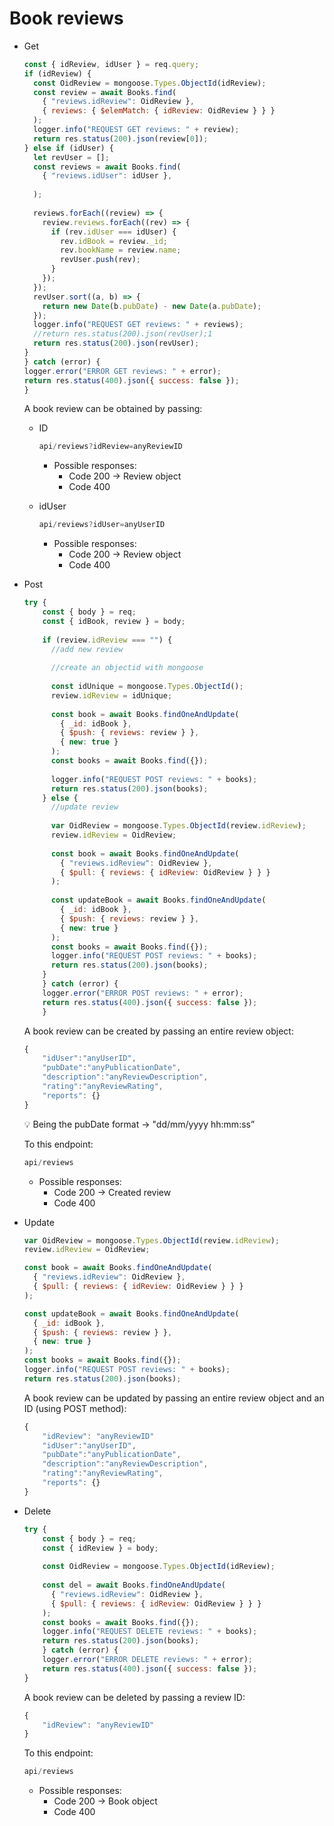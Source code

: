 # Book reviews

- Get
    
    ```jsx
    const { idReview, idUser } = req.query;
    if (idReview) {
      const OidReview = mongoose.Types.ObjectId(idReview);
      const review = await Books.find(
        { "reviews.idReview": OidReview },
        { reviews: { $elemMatch: { idReview: OidReview } } }
      );
      logger.info("REQUEST GET reviews: " + review);
      return res.status(200).json(review[0]);
    } else if (idUser) {
      let revUser = [];
      const reviews = await Books.find(
        { "reviews.idUser": idUser },
        
      );
      
      reviews.forEach((review) => {
        review.reviews.forEach((rev) => {
          if (rev.idUser === idUser) {
            rev.idBook = review._id;
            rev.bookName = review.name;
            revUser.push(rev);
          }
        });
      });
      revUser.sort((a, b) => {
        return new Date(b.pubDate) - new Date(a.pubDate);
      });
      logger.info("REQUEST GET reviews: " + reviews);
      //return res.status(200).json(revUser);1
      return res.status(200).json(revUser);
    }
    } catch (error) {
    logger.error("ERROR GET reviews: " + error);
    return res.status(400).json({ success: false });
    }
    ```
    
    A book review can be obtained by passing:
    
    - ID
        
        ```jsx
        api/reviews?idReview=anyReviewID
        ```
        
        - Possible responses:
            - Code 200 → Review object
            - Code 400
    - idUser
        
        ```jsx
        api/reviews?idUser=anyUserID
        ```
        
        - Possible responses:
            - Code 200 → Review object
            - Code 400
- Post
    
    ```jsx
    try {
    	const { body } = req;
    	const { idBook, review } = body;
    	
    	if (review.idReview === "") {
    	  //add new review
    	
    	  //create an objectid with mongoose
    	
    	  const idUnique = mongoose.Types.ObjectId();
    	  review.idReview = idUnique;
    	
    	  const book = await Books.findOneAndUpdate(
    	    { _id: idBook },
    	    { $push: { reviews: review } },
    	    { new: true }
    	  );
    	  const books = await Books.find({});
    	
    	  logger.info("REQUEST POST reviews: " + books);
    	  return res.status(200).json(books);
    	} else {
    	  //update review
    	
    	  var OidReview = mongoose.Types.ObjectId(review.idReview);
    	  review.idReview = OidReview;
    	
    	  const book = await Books.findOneAndUpdate(
    	    { "reviews.idReview": OidReview },
    	    { $pull: { reviews: { idReview: OidReview } } }
    	  );
    	
    	  const updateBook = await Books.findOneAndUpdate(
    	    { _id: idBook },
    	    { $push: { reviews: review } },
    	    { new: true }
    	  );
    	  const books = await Books.find({});
    	  logger.info("REQUEST POST reviews: " + books);
    	  return res.status(200).json(books);
    	}
    	} catch (error) {
    	logger.error("ERROR POST reviews: " + error);
    	return res.status(400).json({ success: false });
    	}
    ```
    
    A book review can be created by passing an entire review object:
    
    ```jsx
    {
    	"idUser":"anyUserID",
    	"pubDate":"anyPublicationDate",
    	"description":"anyReviewDescription",
    	"rating":"anyReviewRating",
    	"reports": {}
    }
    ```
    
    <aside>
    💡 Being the pubDate format → "dd/mm/yyyy hh:mm:ss”
    
    </aside>
    
    To this endpoint:
    
    ```jsx
    api/reviews
    ```
    
    - Possible responses:
        - Code 200 → Created review
        - Code 400
- Update
    
    ```jsx
    var OidReview = mongoose.Types.ObjectId(review.idReview);
    review.idReview = OidReview;
    
    const book = await Books.findOneAndUpdate(
      { "reviews.idReview": OidReview },
      { $pull: { reviews: { idReview: OidReview } } }
    );
    
    const updateBook = await Books.findOneAndUpdate(
      { _id: idBook },
      { $push: { reviews: review } },
      { new: true }
    );
    const books = await Books.find({});
    logger.info("REQUEST POST reviews: " + books);
    return res.status(200).json(books);
    ```
    
    A book review can be updated by passing an entire review object and an ID (using POST method):
    
    ```jsx
    {
    	"idReview": "anyReviewID"
    	"idUser":"anyUserID",
    	"pubDate":"anyPublicationDate",
    	"description":"anyReviewDescription",
    	"rating":"anyReviewRating",
    	"reports": {}
    }
    ```
    
- Delete
    
    ```jsx
    try {
    	const { body } = req;
    	const { idReview } = body;
    	
    	const OidReview = mongoose.Types.ObjectId(idReview);
    	
    	const del = await Books.findOneAndUpdate(
    	  { "reviews.idReview": OidReview },
    	  { $pull: { reviews: { idReview: OidReview } } }
    	);
    	const books = await Books.find({});
    	logger.info("REQUEST DELETE reviews: " + books);
    	return res.status(200).json(books);
    	} catch (error) {
    	logger.error("ERROR DELETE reviews: " + error);
    	return res.status(400).json({ success: false });
    }
    ```
    
    A book review can be deleted by passing a review ID:
    
    ```jsx
    {
    	"idReview": "anyReviewID"
    }
    ```
    
    To this endpoint:
    
    ```jsx
    api/reviews
    ```
    
    - Possible responses:
        - Code 200 → Book object
        - Code 400